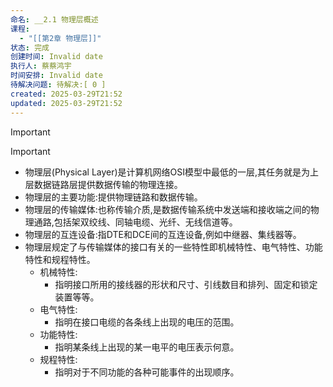 ```yaml
---
命名: __2.1 物理层概述
课程:
  - "[[第2章 物理层]]"
状态: 完成
创建时间: Invalid date
执行人: 蔡蔡鸿宇
时间安排: Invalid date
待解决问题: 待解决:[ 0 ]
created: 2025-03-29T21:52
updated: 2025-03-29T21:52
---
```

> [!important]

> [!important]

- 物理层(Physical Layer)是计算机网络OSI模型中最低的一层,其任务就是为上层数据链路层提供数据传输的物理连接。
- 物理层的主要功能:提供物理链路和数据传输。
- 物理层的传输媒体:也称传输介质,是数据传输系统中发送端和接收端之间的物理通路,包括架双绞线、同轴电缆、光纤、无线信道等。
- 物理层的互连设备:指DTE和DCE间的互连设备,例如中继器、集线器等。
- 物理层规定了与传输媒体的接口有关的一些特性即机械特性、电气特性、功能特性和规程特性。
    - 机械特性:
        - 指明接口所用的接线器的形状和尺寸、引线数目和排列、固定和锁定装置等等。
    - 电气特性:
        - 指明在接口电缆的各条线上出现的电压的范围。
    - 功能特性:
        - 指明某条线上出现的某一电平的电压表示何意。
    - 规程特性:
        - 指明对于不同功能的各种可能事件的出现顺序。